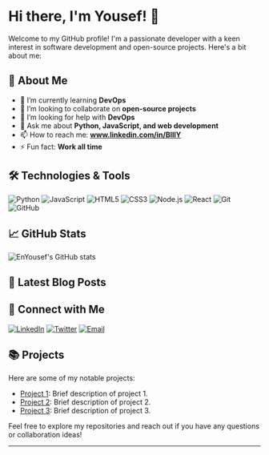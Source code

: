# Hi there, I'm Yousef! 👋

Welcome to my GitHub profile! I'm a passionate developer with a keen interest in software development and open-source projects. Here's a bit about me:

## 🚀 About Me

- 🌱 I’m currently learning **DevOps**
- 👯 I’m looking to collaborate on **open-source projects**
- 🤔 I’m looking for help with **DevOps**
- 💬 Ask me about **Python, JavaScript, and web development**
- 📫 How to reach me: **www.linkedin.com/in/BlllY**
- ⚡ Fun fact: **Work all time**

## 🛠️ Technologies & Tools

![Python](https://img.shields.io/badge/-Python-05122A?style=flat&logo=python&logoColor=white)
![JavaScript](https://img.shields.io/badge/-JavaScript-05122A?style=flat&logo=javascript)
![HTML5](https://img.shields.io/badge/-HTML5-05122A?style=flat&logo=html5)
![CSS3](https://img.shields.io/badge/-CSS3-05122A?style=flat&logo=css3)
![Node.js](https://img.shields.io/badge/-Node.js-05122A?style=flat&logo=node.js)
![React](https://img.shields.io/badge/-React-05122A?style=flat&logo=react)
![Git](https://img.shields.io/badge/-Git-05122A?style=flat&logo=git)
![GitHub](https://img.shields.io/badge/-GitHub-05122A?style=flat&logo=github)

## 📈 GitHub Stats

![EnYousef's GitHub stats](https://github-readme-stats.vercel.app/api?username=EnYousef&show_icons=true&theme=radical)

## 📝 Latest Blog Posts

<!-- BLOG-POST-LIST:START -->
<!-- BLOG-POST-LIST:END -->

## 🔗 Connect with Me

[![LinkedIn](https://img.shields.io/badge/-LinkedIn-05122A?style=flat&logo=linkedin&logoColor=white)](www.linkedin.com/in/BlllY)
[![Twitter](https://img.shields.io/badge/-Twitter-05122A?style=flat&logo=twitter&logoColor=white)](https://twitter.com/your-twitter-profile)
[![Email](https://img.shields.io/badge/-Email-05122A?style=flat&logo=gmail)](mailto:yousif0180@gmail.com)

## 📚 Projects

Here are some of my notable projects:

- [Project 1](https://github.com/EnYousef/project1): Brief description of project 1.
- [Project 2](https://github.com/EnYousef/project2): Brief description of project 2.
- [Project 3](https://github.com/EnYousef/project3): Brief description of project 3.

Feel free to explore my repositories and reach out if you have any questions or collaboration ideas!

---
